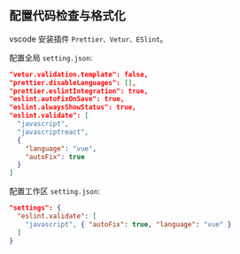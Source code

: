 ## 配置代码检查与格式化

vscode 安装插件 `Prettier、Vetur、ESlint`。

配置全局 `setting.json`:

```json
"vetur.validation.template": false,
"prettier.disableLanguages": [],
"prettier.eslintIntegration": true,
"eslint.autoFixOnSave": true,
"eslint.alwaysShowStatus": true,
"eslint.validate": [
  "javascript",
  "javascriptreact",
  {
    "language": "vue",
    "autoFix": true
  }
]
```

配置工作区 `setting.json`:

```json
"settings": {
  "eslint.validate": [
    "javascript", { "autoFix": true, "language": "vue" }
  ]
}
```
